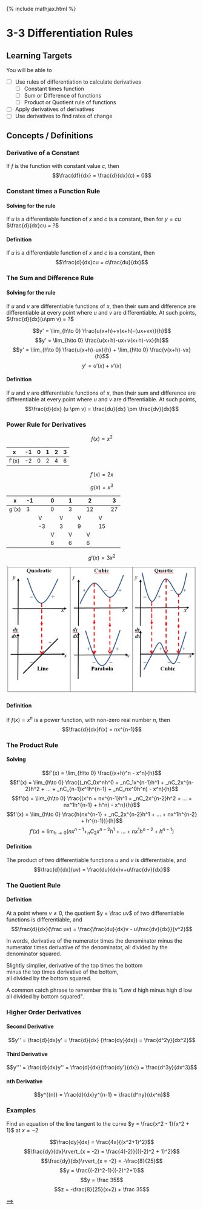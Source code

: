{% include mathjax.html %}

# 3-3 Differentiation Rules

## Learning Targets

You will be able to
- [ ] Use rules of differentiation to calculate derivatives
  - [ ] Constant times function
  - [ ] Sum or Difference of functions
  - [ ] Product or Quotient rule of functions
- [ ] Apply derivatives of derivatives
- [ ] Use derivatives to find rates of change

## Concepts / Definitions

### Derivative of a Constant

If $f$ is the function with constant value $c$, then
$$\frac{df}{dx} = \frac{d}{dx}(c) = 0$$

### Constant times a Function Rule

#### Solving for the rule

If $u$ is a differentiable function of $x$ and $c$ is a constant, then for $y = cu$ $\frac{d}{dx}cu = ?$

#### Definition
If $u$ is a differentiable function of $x$ and $c$ is a constant, then
$$\frac{d}{dx}cu = c\frac{du}{dx}$$

### The Sum and Difference Rule

#### Solving for the rule

If $u$ and $v$ are differentiable functions of $x$, then their sum and difference are differentiable at every point where $u$ and $v$ are differentiable. At such points, $\frac{d}{dx}(u\pm v) = ?$

$$y' = \lim_{h\to 0} \frac{u(x+h)+v(x+h)-(ux+vx)}{h}$$
$$y' = \lim_{h\to 0} \frac{u(x+h)-ux+v(x+h)-vx}{h}$$
$$y' = \lim_{h\to 0} \frac{u(x+h)-ux}{h} + \lim_{h\to 0} \frac{v(x+h)-vx}{h}$$
$$y' = u'(x) + v'(x)$$

#### Definition
If $u$ and $v$ are differentiable functions of $x$, then their sum and difference are differentiable at every point where $u$ and $v$ are differentiable. At such points,
$$\frac{d}{dx} (u \pm v) = \frac{du}{dx} \pm \frac{dv}{dx}$$

### Power Rule for Derivatives

<!-- TODO -->

<!-- At this point, we know how to calculate the derivatives of simple functions like $x$, $x^2$, and $x^3$.<br>
Many rules that we've derived so far have been the result of an observation of a pattern. <br>
If we're to find a general rule for derivatives of any power function, it stands to reason that we should start by looking for a pattern amongst them.
-->

$$f(x) = x^2$$

x | -1 | 0 | 1 | 2 | 3
---|---|---|---|---|---
f'(x) | -2 | 0 | 2 | 4 | 6

$$f'(x) = 2x$$

$$g(x) = x^3$$

x | -1 || 0 || 1 || 2 || 3
---|---|---|---|---|---|---|---|---|---
g'(x) | 3 || 0 || 3 || 12 || 27
|||V||V||V||V
|||-3||3||9||15
||||V||V||V
||||6||6||6

$$g'(x) = 3x^2$$

<!-- See a pattern yet? If not, know that the derivative of $x^4$ is $4x^3$. You should be able to write a general rule for this. However, it's not enough yet - we need to prove these observations _algebraically_.-->

![Power Rule](../assets/calculus/3-3-differentiation-rules_1.png)

#### Definition
If $f(x) = x^n$ is a power function, with non-zero real number $n$, then
$$\frac{d}{dx}f(x) = nx^{n-1}$$

### The Product Rule

#### Solving

$$f'(x) = \lim_{h\to 0} \frac{(x+h)^n - x^n}{h}$$
$$f'(x) = \lim_{h\to 0} \frac{(_nC_0x^nh^0 + _nC_1x^{n-1}h^1 + _nC_2x^{n-2}h^2 + ... + _nC_{n-1}x^1h^{n-1} + _nC_nx^0h^n) - x^n}{h}$$
$$f'(x) = \lim_{h\to 0} \frac{(x^n + nx^{n-1}h^1 + _nC_2x^{n-2}h^2 + ... + nx^1h^{n-1} + h^n) - x^n}{h}$$
$$f'(x) = \lim_{h\to 0} \frac{h(nx^{n-1} + _nC_2x^{n-2}h^1 + ... + nx^1h^{n-2} + h^{n-1})}{h}$$
$$f'(x) = \lim_{h\to 0} (nx^{n-1} + _nC_2x^{n-2}h^1 + ... + nx^1h^{n-2} + h^{n-1})$$
$$$$

#### Definition
The product of two differentiable functions $u$ and $v$ is differentiable, and
$$\frac{d}{dx}(uv) = \frac{du}{dx}v+u\frac{dv}{dx}$$


### The Quotient Rule

#### Definition
At a point where $v \neq 0$, the quotient $y = \frac uv$ of two differentiable functions is differentiable, and
$$\frac{d}{dx}(\frac uv) = \frac{\frac{du}{dx}v - u\frac{dv}{dx}}{v^2}$$

In words, derivative of the numerator times the denominator minus the numerator times derivative of the denominator, all divided by the denominator squared.

Slightly simplier, derivative of the top times the bottom<br>
minus the top times derivative of the bottom,<br>
all divided by the bottom squared.

A common <!--haha no--> catch phrase to remember this is "Low d high minus high d low all divided by bottom squared".

### Higher Order Derivatives

#### Second Derivative
$$y'' = \frac{d}{dx}y' = \frac{d}{dx} (\frac{dy}{dx}) = \frac{d^2y}{dx^2}$$

#### Third Derivative <!-- double check this -->
$$y''' = \frac{d}{dx}y'' = \frac{d}{dx}(\frac{dy'}{dx}) = \frac{d^3y}{dx^3}$$

#### nth Derivative
$$y^{(n)} = \frac{d}{dx}y^{n-1} = \frac{d^ny}{dx^n}$$

### Examples

Find an equation of the line tangent to the curve $y = \frac{x^2 - 1}{x^2 + 1}$ at $x = -2$

$$\frac{dy}{dx} = \frac{4x}{(x^2+1)^2}$$
$$\frac{dy}{dx}\rvert_{x = -2} = \frac{4(-2)}{((-2)^2 + 1)^2}$$
$$\frac{dy}{dx}\rvert_{x = -2} = -\frac{8}{25}$$
$$y = \frac{(-2)^2-1}{(-2)^2+1}$$
$$y = \frac 35$$
$$z = -\frac{8}{25}(x+2) + \frac 35$$

[==>](3-4-rates-of-change.md)
